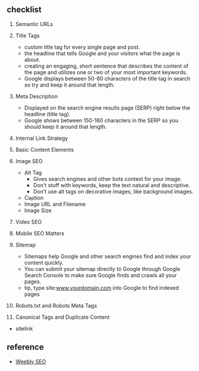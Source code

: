 

## checklist
1. Semantic URLs
2. Title Tags
    - custom title tag for every single page and post. 
    - the headline that tells Google and your visitors what the page is about. 
    - creating an engaging, short sentence that describes the content of the page and utilizes one or two of your most important keywords. 
    - Google displays between 50-60 characters of the title tag in search so try and keep it around that length.

3. Meta Description
    - Displayed on the search engine results page (SERP) right below the headline (title tag).
    - Google shows between 150-160 characters in the SERP so you should keep it around that length. 
  
4. Internal Link Strategy

5. Basic Content Elements

6. Image SEO
    - Alt Tag
      - Gives search engines and other bots context for your image.
      - Don't stuff with keywords, keep the text natural and descriptive.
      - Don't use alt tags on decorative images, like background images.
    - Caption
    - Image URL and Filename
    - Image Size

7. Video SEO

8. Mobile SEO Matters

9. Sitemap
    - Sitemaps help Google and other search engines find and index your content quickly.
    - You can submit your sitemap directly to Google through Google Search Console to make sure Google finds and crawls all your pages. 
    - tip, type site:www.yourdomain.com into Google to find indexed pages
  
10. Robots.txt and Robots Meta Tags
  
11. Canonical Tags and Duplicate Content

  - sitelink



## reference
- [Weebly SEO](https://www.weebly.com/seo/)
